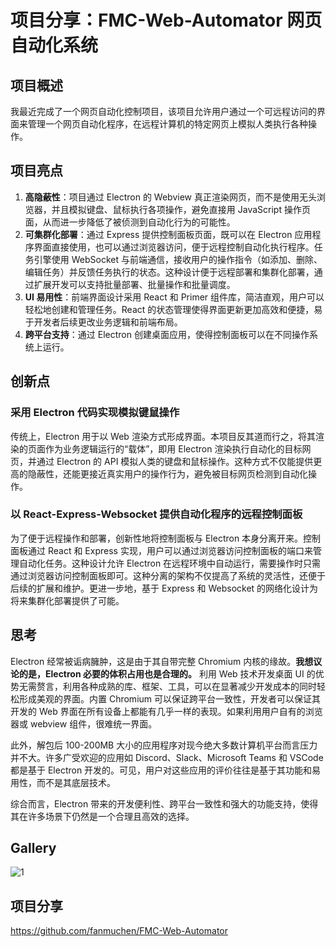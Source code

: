 # 项目分享：FMC-Web-Automator 网页自动化系统

## 项目概述

我最近完成了一个网页自动化控制项目，该项目允许用户通过一个可远程访问的界面来管理一个网页自动化程序，在远程计算机的特定网页上模拟人类执行各种操作。

## 项目亮点

1. **高隐蔽性**：项目通过 Electron 的 Webview 真正渲染网页，而不是使用无头浏览器，并且模拟键盘、鼠标执行各项操作，避免直接用 JavaScript 操作页面，从而进一步降低了被侦测到自动化行为的可能性。
2. **可集群化部署**：通过 Express 提供控制面板页面，既可以在 Electron 应用程序界面直接使用，也可以通过浏览器访问，便于远程控制自动化执行程序。任务引擎使用 WebSocket 与前端通信，接收用户的操作指令（如添加、删除、编辑任务）并反馈任务执行的状态。这种设计便于远程部署和集群化部署，通过扩展开发可以支持批量部署、批量操作和批量调度。
3. **UI 易用性**：前端界面设计采用 React 和 Primer 组件库，简洁直观，用户可以轻松地创建和管理任务。React 的状态管理使得界面更新更加高效和便捷，易于开发者后续更改业务逻辑和前端布局。
4. **跨平台支持**：通过 Electron 创建桌面应用，使得控制面板可以在不同操作系统上运行。

## 创新点

### 采用 Electron 代码实现模拟键鼠操作

传统上，Electron 用于以 Web 渲染方式形成界面。本项目反其道而行之，将其渲染的页面作为业务逻辑运行的“载体”，即用 Electron 渲染执行自动化的目标网页，并通过 Electron 的 API 模拟人类的键盘和鼠标操作。这种方式不仅能提供更高的隐蔽性，还能更接近真实用户的操作行为，避免被目标网页检测到自动化操作。

### 以 React-Express-Websocket 提供自动化程序的远程控制面板

为了便于远程操作和部署，创新性地将控制面板与 Electron 本身分离开来。控制面板通过 React 和 Express 实现，用户可以通过浏览器访问控制面板的端口来管理自动化任务。这种设计允许 Electron 在远程环境中自动运行，需要操作时只需通过浏览器访问控制面板即可。这种分离的架构不仅提高了系统的灵活性，还便于后续的扩展和维护。更进一步地，基于 Express 和 Websocket 的网络化设计为将来集群化部署提供了可能。

## 思考

Electron 经常被诟病臃肿，这是由于其自带完整 Chromium 内核的缘故。**我想议论的是，Electron 必要的体积占用也是合理的。**
利用 Web 技术开发桌面 UI 的优势无需赘言，利用各种成熟的库、框架、工具，可以在显著减少开发成本的同时轻松形成美观的界面。内置 Chromium 可以保证跨平台一致性，开发者可以保证其开发的 Web 界面在所有设备上都能有几乎一样的表现。如果利用用户自有的浏览器或 webview 组件，很难统一界面。

此外，解包后 100-200MB 大小的应用程序对现今绝大多数计算机平台而言压力并不大。许多广受欢迎的应用如 Discord、Slack、Microsoft Teams 和 VSCode 都是基于 Electron 开发的。可见，用户对这些应用的评价往往是基于其功能和易用性，而不是其底层技术。

综合而言，Electron 带来的开发便利性、跨平台一致性和强大的功能支持，使得其在许多场景下仍然是一个合理且高效的选择。

## Gallery

![1](https://muchen.fan/media/%E6%88%AA%E5%B1%8F2024-06-03%2017.14.07.png)

## 项目分享

https://github.com/fanmuchen/FMC-Web-Automator
